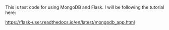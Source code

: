 This is test code for using MongoDB and Flask. I will be following the tutorial here:

https://flask-user.readthedocs.io/en/latest/mongodb_app.html
